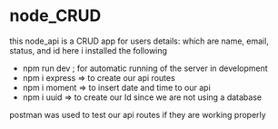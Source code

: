 # node_CRUD
this node_api is a CRUD app for users details: which are name, email, status, and id 
here i installed the following 
- npm run dev ; for automatic running of the server in development 
- npm i express => to create our api routes 
- npm  i moment => to insert date and time to our api 
- npm i uuid => to create our Id since we are not using a database 

postman was used to test our api routes if they are working properly 
